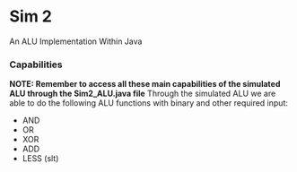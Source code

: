 # Sim 2
An ALU Implementation Within Java

### Capabilities
**NOTE: Remember to access all these main capabilities of the simulated ALU through the Sim2_ALU.java file**
Through the simulated ALU we are able to do the following ALU functions with binary and other required input:
- AND
- OR
- XOR
- ADD
- LESS (slt)
